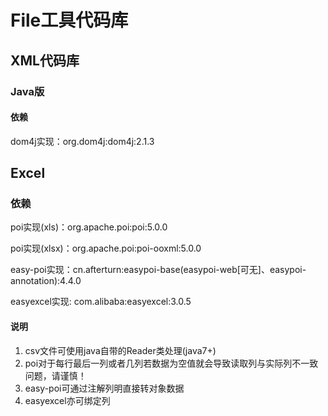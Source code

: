 # File工具代码库

## XML代码库

### Java版

#### 依赖

dom4j实现：org.dom4j:dom4j:2.1.3

## Excel

### 依赖

poi实现(xls)：org.apache.poi:poi:5.0.0

poi实现(xlsx)：org.apache.poi:poi-ooxml:5.0.0

easy-poi实现：cn.afterturn:easypoi-base(easypoi-web[可无]、easypoi-annotation\):4.4.0

easyexcel实现: com.alibaba:easyexcel:3.0.5

#### 说明

1. csv文件可使用java自带的Reader类处理(java7+)
2. poi对于每行最后一列或者几列若数据为空值就会导致读取列与实际列不一致问题，请谨慎！
2. easy-poi可通过注解列明直接转对象数据
3. easyexcel亦可绑定列


